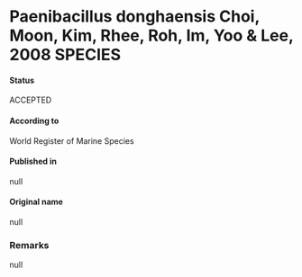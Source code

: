 Paenibacillus donghaensis Choi, Moon, Kim, Rhee, Roh, Im, Yoo & Lee, 2008 SPECIES
=======

#### Status
ACCEPTED

#### According to
World Register of Marine Species

#### Published in
null

#### Original name
null

### Remarks
null